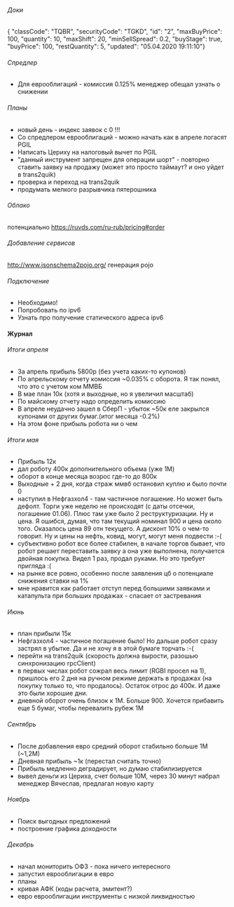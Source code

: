 ###### Доки
{ "classCode": "TQBR", "securityCode": "TGKD", "id": "2", "maxBuyPrice": 100, "quantity": 10, "maxShift": 20, "minSellSpread": 0.2, "buyStage": true, "buyPrice": 100, "restQuantity": 5, "updated": "05.04.2020 19:11:10"}

###### Спредлер

* Для еврооблигаций - комиссия 0.125% менеджер обещал узнать о снижении

###### Планы
* новый день - индекс заявок с 0 !!!
* Со спредлером еврооблигаций - можно начать как в апреле погасят PGIL
* Написать Цериху на налоговый вычет по PGIL
* "данный инструмент запрещен для операции шорт" - повторно ставить заявку на продажу 
(может это просто таймаут? и оно уйдет в trans2quik)
* проверка и переход на trans2quik
* продумать мелкого разрывчика пятерошника

###### Облако
потенциально
https://ruvds.com/ru-rub/pricing#order

###### Добавление сервисов
http://www.jsonschema2pojo.org/ генерация pojo

###### Подключение
* Необходимо!
* Попробовать по ipv6
* Узнать про получение статического адреса ipv6

#### Журнал
###### Итоги апреля
* За апрель прибыль 5800р (без учета каких-то купонов)
* По апрельскому отчету комиссия ~0.035% c оборота. Я так понял, что это с учетом ком ММВБ
* В мае план 10к (хотя и выходные, но я увеличил масштаб)
* По майскому отчету надо определить комиссию
* В апреле неудачно зашел в СберП - убыток ~50к еле закрылся купонами от других бумаг.(итог месяца -0.2%) 
* На этом фоне прибыль робота ни о чем
###### Итоги мая
* Прибыль 12к
* дал роботу 400к дополнительного объема (уже 1М)
* оборот в конце месяца возрос где-то до 800к
* Выходные + 2 дня, когда страж ммвб остановил куплю и было почти 0
* наступил в Нефгазхол4 - там частичное погашение. Но может быть дефолт. 
Торги уже неделю не происходят (с даты отсечки, погашение 01.06).
Плюс там уже было 2 реструктуризации. Ну и цена. 
Я ошибся, думая, что там текущий номинал 900 и цена около того. Оказалось цена 89 отн текущего. 
А дисконт 10% о чем-то говорит. Ну и цены на нефть, ковид, могут, могут меня подвести :-(
* субъективно робот все более стабилен, в начале торгов бывает, что робот решает переставить заявку
а она уже выполнена, получается двойная покупка. Видел 1 раз, продал руками. Но это требует пригляда :( 
* на рынке все ровно, особенно после заявления цб о потенциале снижения ставки на 1%
* мне нравится как работает отступ перед большими заявками и катапульта при больших продажах - спасает от застревания

###### Июнь
* план прибыли 15к
* Нефгазхол4 - частичное погашение было! Но дальше робот сразу застрял в убытке. Да и не хочу я в этой бумаге торчать :-(
* перейти на trans2quik (скорость должна вырости, разошью синхронизацию rpcClient)
* в первых числах робот сожрал весь лимит (RGBI просел на 1), пришлось его 2 дня на ручном режиме держать в продажах 
(на покупку только то, что продалось). Остаток отрос до 400к. И даже это были хорошие дни. 
* дневной оборот очень близок к 1М. Больше 900. Хочется прибавить еще 5 бумаг, чтобы перевалить рубеж 1М

###### Сентябрь
* После добавления евро средний оборот стабильно больше 1М (~1,2М)
* Дневная прибыль ~1к (перестал считать точно)
* Прибыль медленно деградирует, но думаю стабилизируется
* вывел деньги из Цериха, счет больше 10М, через 30 минут набрал менеджер Вячеслав, предлагал новую карту


###### Ноябрь
* Поиск выгодных предложений
* построение графика доходности

###### Декабрь
* начал мониторить ОФЗ - пока ничего интересного
* запустил еврооблигации в евро
* планы
* кривая АФК (коды расчета, эмитент?)
* евро еврооблигации инструменты с низкой ликвидностью
